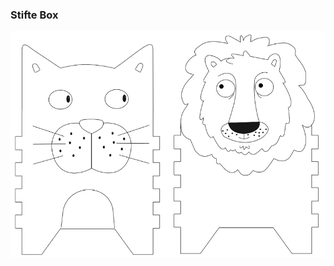 ### Stifte Box

![image](https://github.com/frankyhub/Laser-Cutter/blob/main/LB015%20Stiftebox/stiftebox1.png)
